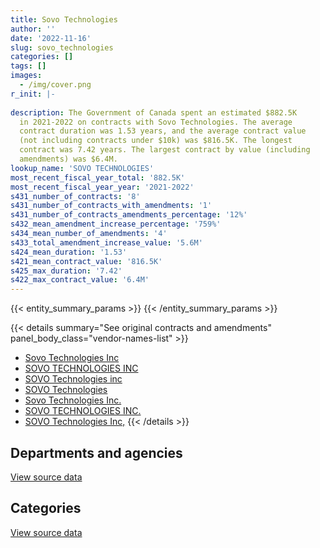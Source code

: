 ```yaml
---
title: Sovo Technologies
author: ''
date: '2022-11-16'
slug: sovo_technologies
categories: []
tags: []
images:
  - /img/cover.png
r_init: |-
  
description: The Government of Canada spent an estimated $882.5K
  in 2021-2022 on contracts with Sovo Technologies. The average
  contract duration was 1.53 years, and the average contract value
  (not including contracts under $10k) was $816.5K. The longest
  contract was 7.42 years. The largest contract by value (including
  amendments) was $6.4M.
lookup_name: 'SOVO TECHNOLOGIES'
most_recent_fiscal_year_total: '882.5K'
most_recent_fiscal_year_year: '2021-2022'
s431_number_of_contracts: '8'
s431_number_of_contracts_with_amendments: '1'
s431_number_of_contracts_amendments_percentage: '12%'
s432_mean_amendment_increase_percentage: '759%'
s434_mean_number_of_amendments: '4'
s433_total_amendment_increase_value: '5.6M'
s424_mean_duration: '1.53'
s421_mean_contract_value: '816.5K'
s425_max_duration: '7.42'
s422_max_contract_value: '6.4M'
---
```


<script src="/rmarkdown-libs/htmlwidgets/htmlwidgets.js"></script>
<link href="/rmarkdown-libs/datatables-css/datatables-crosstalk.css" rel="stylesheet" />
<script src="/rmarkdown-libs/datatables-binding/datatables.js"></script>
<script src="/rmarkdown-libs/jquery/jquery-3.6.0.min.js"></script>
<link href="/rmarkdown-libs/dt-core-bootstrap/css/dataTables.bootstrap.min.css" rel="stylesheet" />
<link href="/rmarkdown-libs/dt-core-bootstrap/css/dataTables.bootstrap.extra.css" rel="stylesheet" />
<script src="/rmarkdown-libs/dt-core-bootstrap/js/jquery.dataTables.min.js"></script>
<script src="/rmarkdown-libs/dt-core-bootstrap/js/dataTables.bootstrap.min.js"></script>
<link href="/rmarkdown-libs/crosstalk/css/crosstalk.min.css" rel="stylesheet" />
<script src="/rmarkdown-libs/crosstalk/js/crosstalk.min.js"></script>
<script src="/rmarkdown-libs/htmlwidgets/htmlwidgets.js"></script>
<link href="/rmarkdown-libs/datatables-css/datatables-crosstalk.css" rel="stylesheet" />
<script src="/rmarkdown-libs/datatables-binding/datatables.js"></script>
<script src="/rmarkdown-libs/jquery/jquery-3.6.0.min.js"></script>
<link href="/rmarkdown-libs/dt-core-bootstrap/css/dataTables.bootstrap.min.css" rel="stylesheet" />
<link href="/rmarkdown-libs/dt-core-bootstrap/css/dataTables.bootstrap.extra.css" rel="stylesheet" />
<script src="/rmarkdown-libs/dt-core-bootstrap/js/jquery.dataTables.min.js"></script>
<script src="/rmarkdown-libs/dt-core-bootstrap/js/dataTables.bootstrap.min.js"></script>
<link href="/rmarkdown-libs/crosstalk/css/crosstalk.min.css" rel="stylesheet" />
<script src="/rmarkdown-libs/crosstalk/js/crosstalk.min.js"></script>

{{< entity_summary_params >}}
{{< /entity_summary_params >}}

{{< details summary="See original contracts and amendments" panel_body_class="vendor-names-list" >}}
- [Sovo Technologies Inc](https://search.open.canada.ca/en/ct/?sort=contract_value_f%20desc&page=1&search_text=%22Sovo%20Technologies%20Inc%22)
- [SOVO TECHNOLOGIES INC](https://search.open.canada.ca/en/ct/?sort=contract_value_f%20desc&page=1&search_text=%22SOVO%20TECHNOLOGIES%20INC%22)
- [SOVO Technologies inc](https://search.open.canada.ca/en/ct/?sort=contract_value_f%20desc&page=1&search_text=%22SOVO%20Technologies%20inc%22)
- [SOVO Technologies](https://search.open.canada.ca/en/ct/?sort=contract_value_f%20desc&page=1&search_text=%22SOVO%20Technologies%22)
- [Sovo Technologies Inc.](https://search.open.canada.ca/en/ct/?sort=contract_value_f%20desc&page=1&search_text=%22Sovo%20Technologies%20Inc.%22)
- [SOVO TECHNOLOGIES INC.](https://search.open.canada.ca/en/ct/?sort=contract_value_f%20desc&page=1&search_text=%22SOVO%20TECHNOLOGIES%20INC.%22)
- [SOVO Technologies Inc,](https://search.open.canada.ca/en/ct/?sort=contract_value_f%20desc&page=1&search_text=%22SOVO%20Technologies%20Inc%2c%22)
{{< /details >}}

## Departments and agencies

<div id="htmlwidget-1" style="width:100%;height:auto;" class="datatables html-widget"></div>
<script type="application/json" data-for="htmlwidget-1">{"x":{"style":"bootstrap","filter":"none","vertical":false,"data":[["<a href=\"/departments/dnd-mdn/\">National Defence<\/a>","<a href=\"/departments/esdc-edsc/\">Employment and Social Development Canada<\/a>","<a href=\"/departments/pwgsc-tpsgc/\">Public Services and Procurement Canada<\/a>"],[21559.57,null,859303.71],[49630.43,null,861657.97],[20100,20178.11,883881.21],[23153.7,null,859303.71]],"container":"<table class=\"table table-striped table-hover row-border order-column display\">\n  <thead>\n    <tr>\n      <th>Department<\/th>\n      <th>2018-2019<\/th>\n      <th>2019-2020<\/th>\n      <th>2020-2021<\/th>\n      <th>2021-2022<\/th>\n    <\/tr>\n  <\/thead>\n<\/table>","options":{"order":[[4,"desc"]],"pageLength":10,"autoWidth":true,"columnDefs":[{"targets":1,"render":"function(data, type, row, meta) {\n    return type !== 'display' ? data : DTWidget.formatCurrency(data, \"$\", 2, 3, \",\", \".\", true, null);\n  }"},{"targets":2,"render":"function(data, type, row, meta) {\n    return type !== 'display' ? data : DTWidget.formatCurrency(data, \"$\", 2, 3, \",\", \".\", true, null);\n  }"},{"targets":3,"render":"function(data, type, row, meta) {\n    return type !== 'display' ? data : DTWidget.formatCurrency(data, \"$\", 2, 3, \",\", \".\", true, null);\n  }"},{"targets":4,"render":"function(data, type, row, meta) {\n    return type !== 'display' ? data : DTWidget.formatCurrency(data, \"$\", 2, 3, \",\", \".\", true, null);\n  }"},{"width":"16%","targets":[1,2,3,4]},{"className":"dt-right","targets":[1,2,3,4]}],"orderClasses":false}},"evals":["options.columnDefs.0.render","options.columnDefs.1.render","options.columnDefs.2.render","options.columnDefs.3.render"],"jsHooks":[]}</script>
<p class="text-right">
<a href="https://github.com/GoC-Spending/contracts-data/tree/main/data/out/vendors/sovo_technologies/summary_by_fiscal_year_by_department.csv" class="source-data-link btn btn-link">View source data</a>
</p>

## Categories

<div id="htmlwidget-2" style="width:100%;height:auto;" class="datatables html-widget"></div>
<script type="application/json" data-for="htmlwidget-2">{"x":{"style":"bootstrap","filter":"none","vertical":false,"data":[["<a href=\"/categories/defence/\">Defence<\/a>","<a href=\"/categories/professional_services/\">Professional services<\/a>","<a href=\"/categories/information_technology/\">Information technology<\/a>"],[21559.57,859303.71,null],[49630.43,861657.97,null],[20100,879481.82,24577.5],[23153.7,859303.71,null]],"container":"<table class=\"table table-striped table-hover row-border order-column display\">\n  <thead>\n    <tr>\n      <th>Category<\/th>\n      <th>2018-2019<\/th>\n      <th>2019-2020<\/th>\n      <th>2020-2021<\/th>\n      <th>2021-2022<\/th>\n    <\/tr>\n  <\/thead>\n<\/table>","options":{"order":[[4,"desc"]],"dom":"t","pageLength":30,"autoWidth":true,"columnDefs":[{"targets":1,"render":"function(data, type, row, meta) {\n    return type !== 'display' ? data : DTWidget.formatCurrency(data, \"$\", 2, 3, \",\", \".\", true, null);\n  }"},{"targets":2,"render":"function(data, type, row, meta) {\n    return type !== 'display' ? data : DTWidget.formatCurrency(data, \"$\", 2, 3, \",\", \".\", true, null);\n  }"},{"targets":3,"render":"function(data, type, row, meta) {\n    return type !== 'display' ? data : DTWidget.formatCurrency(data, \"$\", 2, 3, \",\", \".\", true, null);\n  }"},{"targets":4,"render":"function(data, type, row, meta) {\n    return type !== 'display' ? data : DTWidget.formatCurrency(data, \"$\", 2, 3, \",\", \".\", true, null);\n  }"},{"width":"16%","targets":[1,2,3,4]},{"className":"dt-right","targets":[1,2,3,4]}],"orderClasses":false,"lengthMenu":[10,25,30,50,100]}},"evals":["options.columnDefs.0.render","options.columnDefs.1.render","options.columnDefs.2.render","options.columnDefs.3.render"],"jsHooks":[]}</script>
<p class="text-right">
<a href="https://github.com/GoC-Spending/contracts-data/tree/main/data/out/vendors/sovo_technologies/summary_by_fiscal_year_by_category.csv" class="source-data-link btn btn-link">View source data</a>
</p>
